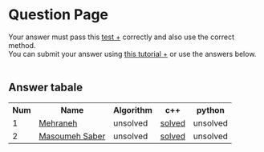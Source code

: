 # Question Page

Your answer must pass this
<a href='./test.md'>test +</a>
correctly and also use the correct method.
<br>
You can submit your answer using
<a href='https://github.com/EnAnsari/bcp-hsu/releases/download/3.0.0/teaching-submit-question.pdf'>this tutorial +</a>
or use the answers below.
<br><br>

## Answer tabale
<table>
  <tr>
    <th>Num</th>
    <th>Name</th>
    <th>Algorithm</th>
    <th>c++</th>
    <th>python</th>
  </tr>
  <tr>
    <td>1</td>
    <td>
        <a href='https://github.com/Mehraneh-seifari'>Mehraneh</a>
    </td>
    <td>unsolved</td>
    <td><a href='./4021277174/Factorial.cpp'>solved</a></td>
    <td>unsolved</td>
  </tr>
  <tr>
    <td>2</td>
     <td>
        <a href='https://github.com/masoumesaber'>Masoumeh Saber</a>
    </td>
    <td>unsolved</td>
    <td> <a href='./4021277094/main3.cpp'>solved</a></td>
    <td>unsolved</td>
  </tr>
</table>

